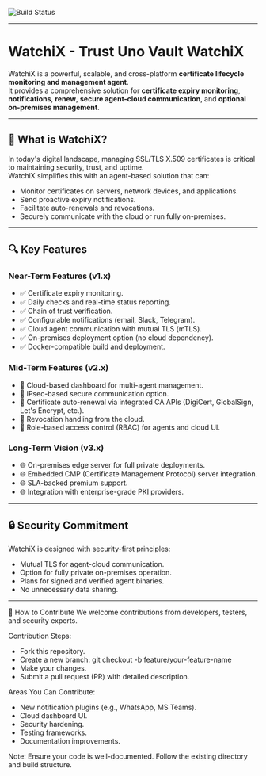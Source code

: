![Build Status](https://github.com/trustuno/watchix/actions/workflows/build.yml/badge.svg)


---
# WatchiX - Trust Uno Vault WatchiX

WatchiX is a powerful, scalable, and cross-platform **certificate lifecycle monitoring and management agent**.  
It provides a comprehensive solution for **certificate expiry monitoring**, **notifications**,  **renew**, **secure agent-cloud communication**, and **optional on-premises management**.

---

## 🚀 What is WatchiX?

In today's digital landscape, managing SSL/TLS X.509 certificates is critical to maintaining security, trust, and uptime.  
WatchiX simplifies this with an agent-based solution that can:

- Monitor certificates on servers, network devices, and applications.
- Send proactive expiry notifications.
- Facilitate auto-renewals and revocations.
- Securely communicate with the cloud or run fully on-premises.

---

## 🔍 Key Features

### Near-Term Features (v1.x)
- ✅ Certificate expiry monitoring.
- ✅ Daily checks and real-time status reporting.
- ✅ Chain of trust verification.
- ✅ Configurable notifications (email, Slack, Telegram).
- ✅ Cloud agent communication with mutual TLS (mTLS).
- ✅ On-premises deployment option (no cloud dependency).
- ✅ Docker-compatible build and deployment.

### Mid-Term Features (v2.x)
- 🔄 Cloud-based dashboard for multi-agent management.
- 🔄 IPsec-based secure communication option.
- 🔄 Certificate auto-renewal via integrated CA APIs (DigiCert, GlobalSign, Let's Encrypt, etc.).
- 🔄 Revocation handling from the cloud.
- 🔄 Role-based access control (RBAC) for agents and cloud UI.

### Long-Term Vision (v3.x)
- 🌐 On-premises edge server for full private deployments.
- 🌐 Embedded CMP (Certificate Management Protocol) server integration.
- 🌐 SLA-backed premium support.
- 🌐 Integration with enterprise-grade PKI providers.

---

## 🔒 Security Commitment

WatchiX is designed with security-first principles:
- Mutual TLS for agent-cloud communication.
- Option for fully private on-premises operation.
- Plans for signed and verified agent binaries.
- No unnecessary data sharing.
---

🤝 How to Contribute
We welcome contributions from developers, testers, and security experts.

Contribution Steps:
- Fork this repository.
- Create a new branch: git checkout -b feature/your-feature-name
- Make your changes.
- Submit a pull request (PR) with detailed description.

Areas You Can Contribute:
- New notification plugins (e.g., WhatsApp, MS Teams).
- Cloud dashboard UI.
- Security hardening.
- Testing frameworks.
- Documentation improvements.

Note:
Ensure your code is well-documented.
Follow the existing directory and build structure.
